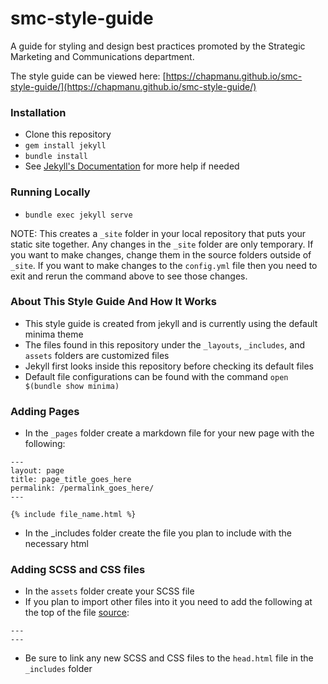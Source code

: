 # smc-style-guide
A guide for styling and design best practices promoted by the Strategic Marketing and Communications department.

The style guide can be viewed here: [https://chapmanu.github.io/smc-style-guide/](https://chapmanu.github.io/smc-style-guide/)

### Installation
- Clone this repository
- `gem install jekyll`
- `bundle install`
- See [Jekyll's Documentation](https://jekyllrb.com/docs/home/) for more help if needed

### Running Locally
- `bundle exec jekyll serve`

NOTE: This creates a `_site` folder in your local repository that puts your static site together. Any changes in the `_site` folder are only temporary. If you want to make changes, change them in the source folders outside of `_site`. If you want to make changes to the `config.yml` file then you need to exit and rerun the command above to see those changes.

### About This Style Guide And How It Works
- This style guide is created from jekyll and is currently using the default minima theme
- The files found in this repository under the `_layouts`, `_includes`, and `assets` folders are customized files
- Jekyll first looks inside this repository before checking its default files
- Default file configurations can be found with the command `open $(bundle show minima)`

### Adding Pages
- In the `_pages` folder create a markdown file for your new page with the following:
```
---
layout: page
title: page_title_goes_here
permalink: /permalink_goes_here/
---

{% include file_name.html %}
```
- In the _includes folder create the file you plan to include with the necessary html

### Adding SCSS and CSS files
- In the `assets` folder create your SCSS file
- If you plan to import other files into it you need to add the following at the top of the file [source](https://jekyllrb.com/docs/assets/):
```
---
---
``` 
- Be sure to link any new SCSS and CSS files to the `head.html` file in the `_includes` folder